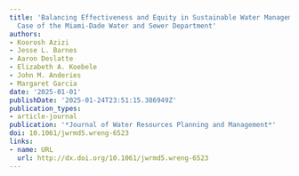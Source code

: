 ```yaml
---
title: 'Balancing Effectiveness and Equity in Sustainable Water Management Transitions:
  Case of the Miami-Dade Water and Sewer Department'
authors:
- Koorosh Azizi
- Jesse L. Barnes
- Aaron Deslatte
- Elizabeth A. Koebele
- John M. Anderies
- Margaret Garcia
date: '2025-01-01'
publishDate: '2025-01-24T23:51:15.386949Z'
publication_types:
- article-journal
publication: '*Journal of Water Resources Planning and Management*'
doi: 10.1061/jwrmd5.wreng-6523
links:
- name: URL
  url: http://dx.doi.org/10.1061/jwrmd5.wreng-6523
---
```

